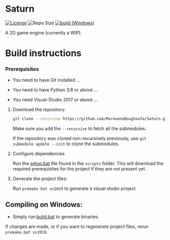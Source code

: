 # Saturn 

[![License](https://img.shields.io/apm/l/vim-mode)](https://github.com/MaroueneBoughoufa/Saturn/blob/master/LICENSE) ![Repo Size](https://img.shields.io/github/repo-size/MaroueneBoughoufa/Saturn) [![build (Windows)](https://github.com/MaroueneBoughoufa/Saturn/actions/workflows/Windows.yml/badge.svg)](https://github.com/MaroueneBoughoufa/Saturn/blob/main/.github/workflows/Windows.yml)

A 2D game engine (currently a WIP).

# Build instructions

### Prerequisites

- You need to have Git installed ...

- You need to have Python 3.8 or above ...

- You need Visual-Studio 2017 or above ...

1. Download the repository:

    ```sh
    git clone --recursive https://github.com/MaroueneBoughoufa/Saturn.git
    ```

    Make sure you add the `--recursive` to fetch all the submodules.

    If the repository was cloned non-recursively previously, use ` git submodule update --init ` to clone the submodules.

2. Configure dependencies

    Run the [setup.bat](./scripts/setup.bat) file found in the `scripts` folder. This will download the required prerequisites for the project if they are not present yet.

3. Generate the project files:
	
	Run `premake.bat vs2019` to generate a visual studio project.

## Compiling on Windows:

- Simply run [build.bat](./scripts/build.bat) to generate binaries.

If changes are made, or if you want to regenerate project files, rerun `premake.bat vs2019`.

